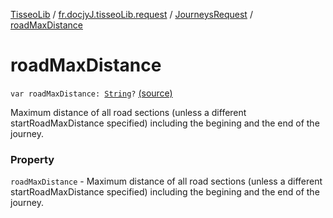 [TisseoLib](../../index.md) / [fr.docjyJ.tisseoLib.request](../index.md) / [JourneysRequest](index.md) / [roadMaxDistance](./road-max-distance.md)

# roadMaxDistance

`var roadMaxDistance: `[`String`](https://kotlinlang.org/api/latest/jvm/stdlib/kotlin/-string/index.html)`?` [(source)](https://github.com/docjyJ/TisseoLib/tree/master/src/main/kotlin/fr/docjyJ/tisseoLib/request/JourneysRequest.kt#L51)

Maximum distance of all road sections (unless a different startRoadMaxDistance specified) including the begining and the end of the journey.

### Property

`roadMaxDistance` - Maximum distance of all road sections (unless a different startRoadMaxDistance specified) including the begining and the end of the journey.